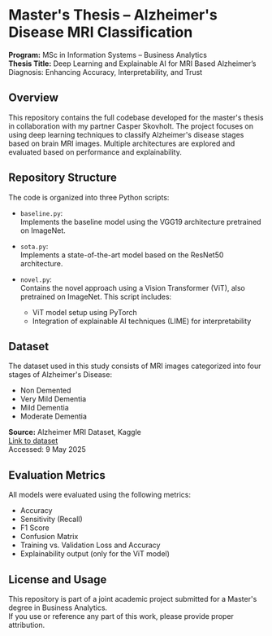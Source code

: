 # Master's Thesis – Alzheimer's Disease MRI Classification

**Program:** MSc in Information Systems – Business Analytics  
**Thesis Title:** Deep Learning and Explainable AI for MRI Based Alzheimer’s Diagnosis: Enhancing Accuracy, Interpretability, and Trust 

## Overview

This repository contains the full codebase developed for the master's thesis in collaboration with my partner Casper Skovholt. The project focuses on using deep learning techniques to classify Alzheimer's disease stages based on brain MRI images. Multiple architectures are explored and evaluated based on performance and explainability.

## Repository Structure

The code is organized into three Python scripts:

- `baseline.py`:  
  Implements the baseline model using the VGG19 architecture pretrained on ImageNet.

- `sota.py`:  
  Implements a state-of-the-art model based on the ResNet50 architecture.

- `novel.py`:  
  Contains the novel approach using a Vision Transformer (ViT), also pretrained on ImageNet. This script includes:
  - ViT model setup using PyTorch
  - Integration of explainable AI techniques (LIME) for interpretability

## Dataset

The dataset used in this study consists of MRI images categorized into four stages of Alzheimer's Disease:

- Non Demented  
- Very Mild Dementia  
- Mild Dementia  
- Moderate Dementia  

**Source:** Alzheimer MRI Dataset, Kaggle  
[Link to dataset](https://www.kaggle.com/datasets/sachinkumar413/alzheimer-mri-dataset)  
Accessed: 9 May 2025

## Evaluation Metrics

All models were evaluated using the following metrics:

- Accuracy  
- Sensitivity (Recall)  
- F1 Score  
- Confusion Matrix  
- Training vs. Validation Loss and Accuracy  
- Explainability output (only for the ViT model)

## License and Usage

This repository is part of a joint academic project submitted for a Master's degree in Business Analytics.  
If you use or reference any part of this work, please provide proper attribution.
